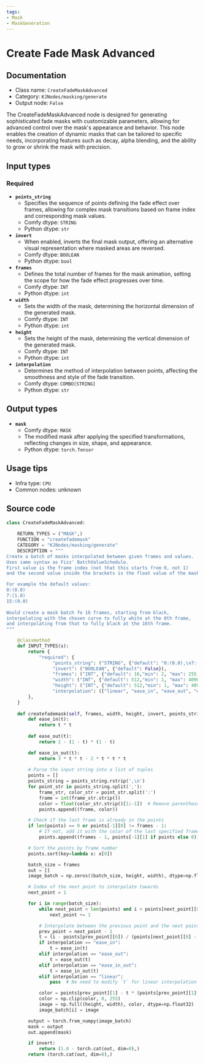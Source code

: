 ```yaml
---
tags:
- Mask
- MaskGeneration
---
```


# Create Fade Mask Advanced
## Documentation
- Class name: `CreateFadeMaskAdvanced`
- Category: `KJNodes/masking/generate`
- Output node: `False`

The CreateFadeMaskAdvanced node is designed for generating sophisticated fade masks with customizable parameters, allowing for advanced control over the mask's appearance and behavior. This node enables the creation of dynamic masks that can be tailored to specific needs, incorporating features such as decay, alpha blending, and the ability to grow or shrink the mask with precision.
## Input types
### Required
- **`points_string`**
    - Specifies the sequence of points defining the fade effect over frames, allowing for complex mask transitions based on frame index and corresponding mask values.
    - Comfy dtype: `STRING`
    - Python dtype: `str`
- **`invert`**
    - When enabled, inverts the final mask output, offering an alternative visual representation where masked areas are reversed.
    - Comfy dtype: `BOOLEAN`
    - Python dtype: `bool`
- **`frames`**
    - Defines the total number of frames for the mask animation, setting the scope for how the fade effect progresses over time.
    - Comfy dtype: `INT`
    - Python dtype: `int`
- **`width`**
    - Sets the width of the mask, determining the horizontal dimension of the generated mask.
    - Comfy dtype: `INT`
    - Python dtype: `int`
- **`height`**
    - Sets the height of the mask, determining the vertical dimension of the generated mask.
    - Comfy dtype: `INT`
    - Python dtype: `int`
- **`interpolation`**
    - Determines the method of interpolation between points, affecting the smoothness and style of the fade transition.
    - Comfy dtype: `COMBO[STRING]`
    - Python dtype: `str`
## Output types
- **`mask`**
    - Comfy dtype: `MASK`
    - The modified mask after applying the specified transformations, reflecting changes in size, shape, and appearance.
    - Python dtype: `torch.Tensor`
## Usage tips
- Infra type: `CPU`
- Common nodes: unknown


## Source code
```python
class CreateFadeMaskAdvanced:
    
    RETURN_TYPES = ("MASK",)
    FUNCTION = "createfademask"
    CATEGORY = "KJNodes/masking/generate"
    DESCRIPTION = """
Create a batch of masks interpolated between given frames and values. 
Uses same syntax as Fizz' BatchValueSchedule.
First value is the frame index (not that this starts from 0, not 1) 
and the second value inside the brackets is the float value of the mask in range 0.0 - 1.0  

For example the default values:  
0:(0.0)  
7:(1.0)  
15:(0.0)  
  
Would create a mask batch fo 16 frames, starting from black, 
interpolating with the chosen curve to fully white at the 8th frame, 
and interpolating from that to fully black at the 16th frame.
"""

    @classmethod
    def INPUT_TYPES(s):
        return {
            "required": {
                 "points_string": ("STRING", {"default": "0:(0.0),\n7:(1.0),\n15:(0.0)\n", "multiline": True}),
                 "invert": ("BOOLEAN", {"default": False}),
                 "frames": ("INT", {"default": 16,"min": 2, "max": 255, "step": 1}),
                 "width": ("INT", {"default": 512,"min": 1, "max": 4096, "step": 1}),
                 "height": ("INT", {"default": 512,"min": 1, "max": 4096, "step": 1}),
                 "interpolation": (["linear", "ease_in", "ease_out", "ease_in_out"],),
        },
    } 
    
    def createfademask(self, frames, width, height, invert, points_string, interpolation):
        def ease_in(t):
            return t * t
        
        def ease_out(t):
            return 1 - (1 - t) * (1 - t)

        def ease_in_out(t):
            return 3 * t * t - 2 * t * t * t
        
        # Parse the input string into a list of tuples
        points = []
        points_string = points_string.rstrip(',\n')
        for point_str in points_string.split(','):
            frame_str, color_str = point_str.split(':')
            frame = int(frame_str.strip())
            color = float(color_str.strip()[1:-1])  # Remove parentheses around color
            points.append((frame, color))

        # Check if the last frame is already in the points
        if len(points) == 0 or points[-1][0] != frames - 1:
            # If not, add it with the color of the last specified frame
            points.append((frames - 1, points[-1][1] if points else 0))

        # Sort the points by frame number
        points.sort(key=lambda x: x[0])

        batch_size = frames
        out = []
        image_batch = np.zeros((batch_size, height, width), dtype=np.float32)

        # Index of the next point to interpolate towards
        next_point = 1

        for i in range(batch_size):
            while next_point < len(points) and i > points[next_point][0]:
                next_point += 1

            # Interpolate between the previous point and the next point
            prev_point = next_point - 1
            t = (i - points[prev_point][0]) / (points[next_point][0] - points[prev_point][0])
            if interpolation == "ease_in":
                t = ease_in(t)
            elif interpolation == "ease_out":
                t = ease_out(t)
            elif interpolation == "ease_in_out":
                t = ease_in_out(t)
            elif interpolation == "linear":
                pass  # No need to modify `t` for linear interpolation

            color = points[prev_point][1] - t * (points[prev_point][1] - points[next_point][1])
            color = np.clip(color, 0, 255)
            image = np.full((height, width), color, dtype=np.float32)
            image_batch[i] = image

        output = torch.from_numpy(image_batch)
        mask = output
        out.append(mask)

        if invert:
            return (1.0 - torch.cat(out, dim=0),)
        return (torch.cat(out, dim=0),)

```
